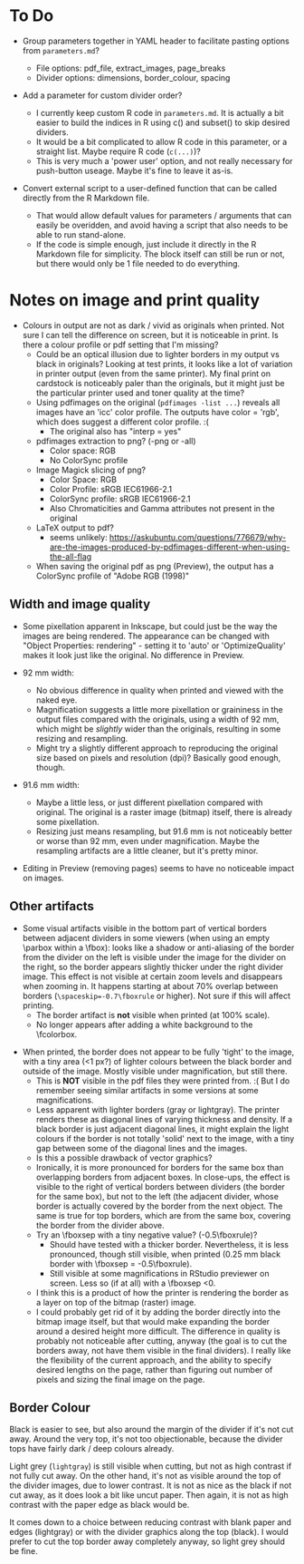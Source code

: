 # To Do

- Group parameters together in YAML header to facilitate pasting options from `parameters.md`?
  - File options: pdf_file, extract_images, page_breaks
  - Divider options: dimensions, border_colour, spacing

- Add a parameter for custom divider order?
  - I currently keep custom R code in `parameters.md`.
    It is actually a bit easier to build the indices in R using c() and subset() to skip desired dividers.
  - It would be a bit complicated to allow R code in this parameter, or a straight list.  Maybe require R code (`c(...)`)?
  - This is very much a 'power user' option, and not really necessary for push-button useage.  Maybe it's fine to leave it as-is.

- Convert external script to a user-defined function that can be called directly from the R Markdown file.
  - That would allow default values for parameters / arguments that can easily be overidden, and avoid having a script that also needs to be able to run stand-alone.
  - If the code is simple enough, just include it directly in the R Markdown file for simplicity.  The block itself can still be run or not, but there would only be 1 file needed to do everything.




# Notes on image and print quality

* Colours in output are not as dark / vivid as originals when printed.  Not sure I can tell the difference on screen, but it is noticeable in print.  Is there a colour profile or pdf setting that I'm missing?
  - Could be an optical illusion due to lighter borders in my output vs black in originals?  Looking at test prints, it looks like a lot of variation in printer output (even from the same printer).  My final print on cardstock is noticeably paler than the originals, but it might just be the particular printer used and toner quality at the time?
  - Using pdfimages on the original (`pdfimages -list ...`) reveals all images have an 'icc' color profile.  The outputs have color = 'rgb', which does suggest a different color profile. :(
    - The original also has "interp = yes"
  - pdfimages extraction to png?  (-png or -all)
      - Color space: RGB
      - No ColorSync profile
  - Image Magick slicing of png?
      - Color Space: RGB
      - Color Profile: sRGB IEC61966-2.1
      - ColorSync profile: sRGB IEC61966-2.1
      - Also Chromaticities and Gamma attributes not present in the original
  - LaTeX output to pdf?
    - seems unlikely: https://askubuntu.com/questions/776679/why-are-the-images-produced-by-pdfimages-different-when-using-the-all-flag
  - When saving the original pdf as png (Preview), the output has a ColorSync profile of "Adobe RGB (1998)"

## Width and image quality

* Some pixellation apparent in Inkscape, but could just be the way the images are being rendered.  The appearance can be changed with "Object Properties: rendering" - setting it to 'auto' or 'OptimizeQuality' makes it look just like the original.  No difference in Preview.

* 92 mm width:
  - No obvious difference in quality when printed and viewed with the naked eye.  
  - Magnification suggests a little more pixellation or graininess in the output files compared with the originals, using a width of 92 mm, which might be _slightly_ wider than the originals, resulting in some resizing and resampling.  
  - Might try a slightly different approach to reproducing the original size based on pixels and resolution (dpi)? Basically good enough, though.

* 91.6 mm width:
  - Maybe a little less, or just different pixellation compared with original.  The original is a raster image (bitmap) itself, there is already some pixellation.  
  - Resizing just means resampling, but 91.6 mm is not noticeably better or worse than 92 mm, even under magnification.  Maybe the resampling artifacts are a little cleaner, but it's pretty minor.

* Editing in Preview (removing pages) seems to have no noticeable impact on images.


## Other artifacts

- Some visual artifacts visible in the bottom part of vertical borders between adjacent dividers in some viewers (when using an empty \parbox within a \fbox): looks like a shadow or anti-aliasing of the border from the divider on the left is visible under the image for the divider on the right, so the border appears slightly thicker under the right divider image.  This effect is not visible at certain zoom levels and disappears when zooming in.  It happens starting at about 70% overlap between borders (`\spaceskip=-0.7\fboxrule` or higher).  Not sure if this will affect printing.
  - The border artifact is **not** visible when printed (at 100% scale).
  - No longer appears after adding a white background to the \fcolorbox.

* When printed, the border does not appear to be fully 'tight' to the image, with a tiny area (<1 px?) of lighter colours between the black border and outside of the image.  Mostly visible under magnification, but still there.
  - This is **NOT** visible in the pdf files they were printed from. :(  But I do remember seeing similar artifacts in some versions at some magnifications.
  - Less apparent with lighter borders (gray or lightgray). The printer renders these as diagonal lines of varying thickness and density.  If a black border is just adjacent diagonal lines, it might explain the light colours if the border is not totally 'solid' next to the image, with a tiny gap between some of the diagonal lines and the images.  
  - Is this a possible drawback of vector graphics?
  - Ironically, it is more pronounced for borders for the same box than overlapping borders from adjacent boxes.  In close-ups, the effect is visible to the right of vertical borders between dividers (the border for the same box), but not to the left (the adjacent divider, whose border is actually covered by the border from the next object.  The same is true for top borders, which are from the same box, covering the border from the divider above.
  - Try an \fboxsep with a tiny negative value? (-0.5\fboxrule)?  
    - Should have tested with a thicker border.  Nevertheless, it is less pronounced, though still visible, when printed (0.25 mm black border with \fboxsep = -0.5\fboxrule).
    - Still visible at some magnifications in RStudio previewer on screen. Less so (if at all) with a \fboxsep <0.
  - I think this is a product of how the printer is rendering the border as a layer on top of the bitmap (raster) image.  
  - I could probably get rid of it by adding the border directly into the bitmap image itself, but that would make expanding the border around a desired height more difficult.  The difference in quality is probably not noticeable after cutting, anyway (the goal is to cut the borders away, not have them visible in the final dividers).  I really like the flexibility of the current approach, and the ability to specify desired lengths on the page, rather than figuring out number of pixels and sizing the final image on the page.


## Border Colour

Black is easier to see, but also around the margin of the divider if it's not cut away.  Around the very top, it's not too objectionable, because the divider tops have fairly dark / deep colours already.

Light grey (`lightgray`) is still visible when cutting, but not as high contrast if not fully cut away.  On the other hand, it's not as visible around the top of the divider images, due to lower contrast. It is not as nice as the black if not cut away, as it does look a bit like uncut paper.  Then again, it is not as high contrast with the paper edge as black would be.

It comes down to a choice between reducing contrast with blank paper and edges (lightgray) or with the divider graphics along the top (black).
I would prefer to cut the top border away completely anyway, so light grey should be fine.
